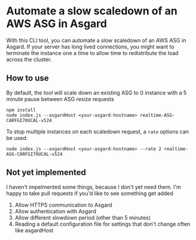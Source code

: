 Automate a slow scaledown of an AWS ASG in Asgard
===================================================

With this CLI tool, you can automate a slow scaledown of an AWS ASG in Asgard.
If your server has long lived connections, you might want to terminate the
instance one a time to allow time to redistribute the load across the cluster.

How to use
----------

By default, the tool will scale down an existing ASG to 0 instance with a 5
minute pause between ASG resize requests

    npm install
    node index.js --asgardHost <your-asgard-hostname> realtime-ASG-CARFGI70UCAL-v524

To stop multiple instances on each scaledown request, a `rate` options can be used:


    node index.js --asgardHost <your-asgard-hostname> --rate 2 realtime-ASG-CARFGI70UCAL-v524

Not yet implemented
-------------------

I haven't impelmented some things, because I don't yet need them. I'm happy to
take pull requests if you'd like to see something get added

 1. Allow HTTPS communication to Asgard
 2. Allow authentication with Asgard
 3. Allow different slowdown period (other than 5 minutes)
 4. Reading a default configuration file for settings that don't change often
    like asgardHost
